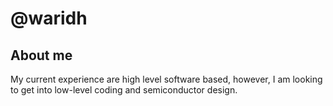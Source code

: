 # @waridh

## About me

My current experience are high level software based, however, I am looking to get into low-level coding and semiconductor design.

<!---
waridh/waridh is a ✨ special ✨ repository because its `README.md` (this file) appears on your GitHub profile.
You can click the Preview link to take a look at your changes.
--->
